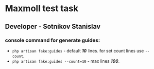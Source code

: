 # Maxmoll test task

## Developer - Sotnikov Stanislav

### console command for generate guides:

- `php artisan fake:guides` - default <i><b>10</b></i> lines. for set count lines use `--count`.
- `php artisan fake:guides --count=10` - max lines <i><b>100</b></i>.

